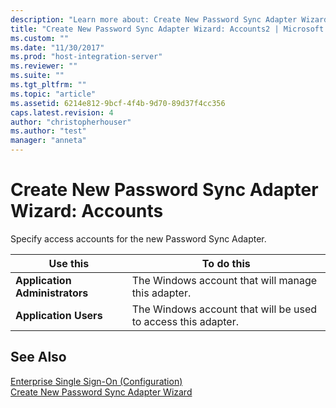```yaml
---
description: "Learn more about: Create New Password Sync Adapter Wizard: Accounts"
title: "Create New Password Sync Adapter Wizard: Accounts2 | Microsoft Docs"
ms.custom: ""
ms.date: "11/30/2017"
ms.prod: "host-integration-server"
ms.reviewer: ""
ms.suite: ""
ms.tgt_pltfrm: ""
ms.topic: "article"
ms.assetid: 6214e812-9bcf-4f4b-9d70-89d37f4cc356
caps.latest.revision: 4
author: "christopherhouser"
ms.author: "test"
manager: "anneta"
---
```

# Create New Password Sync Adapter Wizard: Accounts
Specify access accounts for the new Password Sync Adapter.  
  
|Use this|To do this|  
|--------------|----------------|  
|**Application Administrators**|The Windows account that will manage this adapter.|  
|**Application Users**|The Windows account that will be used to access this adapter.|  
  
## See Also  
 [Enterprise Single Sign-On (Configuration)](../core/enterprise-single-sign-on-configuration-1.md)   
 [Create New Password Sync Adapter Wizard](../core/create-new-password-sync-adapter-wizard1.md)
